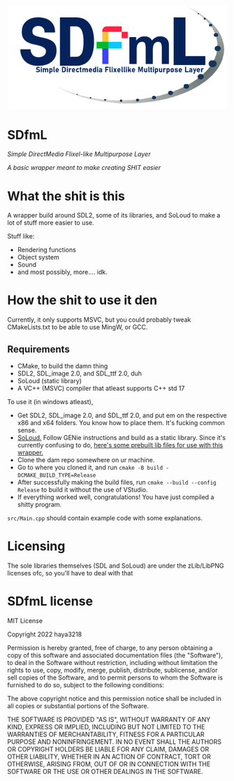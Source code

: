 ![bitch](logo.png)

# SDfmL

*Simple DirectMedia Flixel-like Multipurpose Layer*

*A basic wrapper meant to make creating SHIT easier*

# What the shit is this

A wrapper build around SDL2, some of its libraries, and SoLoud to make a lot of stuff
more easier to use.

Stuff like:
- Rendering functions
- Object system
- Sound
- and most possibly, more.... idk.

# How the shit to use it den

Currently, it only supports MSVC, but you could probably tweak CMakeLists.txt to be able to use
MingW, or GCC.

## Requirements
- CMake, to build the damn thing
- SDL2, SDL_image 2.0, and SDL_ttf 2.0, duh
- SoLoud (static library)
- A VC++ (MSVC) compiler that atleast supports C++ std 17

To use it (in windows atleast),

- Get SDL2, SDL_image 2.0, and SDL_ttf 2.0, and put em on the respective x86 and x64 folders.
You know how to place them. It's fucking common sense.
- [SoLoud.](https://sol.gfxile.net/soloud/index.html) Follow GENie instructions and build as a static library.
Since it's currently confusing to do, [here's some prebuilt lib files for use with this wrapper.](https://cdn.discordapp.com/attachments/872338952483381258/940791426797686804/SoLoud_Static.zip)
- Clone the dam repo somewhere on ur machine.
- Go to where you cloned it, and run `cmake -B build -DCMAKE_BUILD_TYPE=Release`
- After successfully making the build files, run `cmake --build --config Release` to build it without the use of VStudio.
- If everything worked well, congratulations! You have just compiled a shitty program.

`src/Main.cpp` should contain example code with some explanations.

# Licensing

The sole libraries themselves (SDL and SoLoud) are under the zLib/LibPNG licenses ofc, so you'll have to deal with that

# SDfmL license
MIT License

Copyright 2022 haya3218

Permission is hereby granted, free of charge, to any person obtaining a copy of this software and associated documentation files (the "Software"), to deal in the Software without restriction, including without limitation the rights to use, copy, modify, merge, publish, distribute, sublicense, and/or sell copies of the Software, and to permit persons to whom the Software is furnished to do so, subject to the following conditions:

The above copyright notice and this permission notice shall be included in all copies or substantial portions of the Software.

THE SOFTWARE IS PROVIDED "AS IS", WITHOUT WARRANTY OF ANY KIND, EXPRESS OR IMPLIED, INCLUDING BUT NOT LIMITED TO THE WARRANTIES OF MERCHANTABILITY, FITNESS FOR A PARTICULAR PURPOSE AND NONINFRINGEMENT. IN NO EVENT SHALL THE AUTHORS OR COPYRIGHT HOLDERS BE LIABLE FOR ANY CLAIM, DAMAGES OR OTHER LIABILITY, WHETHER IN AN ACTION OF CONTRACT, TORT OR OTHERWISE, ARISING FROM, OUT OF OR IN CONNECTION WITH THE SOFTWARE OR THE USE OR OTHER DEALINGS IN THE SOFTWARE.
